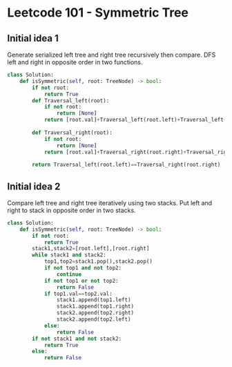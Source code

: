# Leetcode 101 - Symmetric Tree

## Initial idea 1
Generate serialized left tree and right tree recursively then compare. DFS left and right in opposite order in two functions.
```python
class Solution:
    def isSymmetric(self, root: TreeNode) -> bool:
        if not root:
            return True
        def Traversal_left(root):
            if not root:
                return [None]
            return [root.val]+Traversal_left(root.left)+Traversal_left(root.right)
        
        def Traversal_right(root):
            if not root:
                return [None]
            return [root.val]+Traversal_right(root.right)+Traversal_right(root.left)
        
        return Traversal_left(root.left)==Traversal_right(root.right)
```

## Initial idea 2
Compare left tree and right tree iteratively using two stacks. Put left and right to stack in opposite order in two stacks.
```python
class Solution:
    def isSymmetric(self, root: TreeNode) -> bool:
        if not root:
            return True
        stack1,stack2=[root.left],[root.right]
        while stack1 and stack2:
            top1,top2=stack1.pop(),stack2.pop()
            if not top1 and not top2:
                continue
            if not top1 or not top2:
                return False
            if top1.val==top2.val:
                stack1.append(top1.left)
                stack1.append(top1.right)
                stack2.append(top2.right)
                stack2.append(top2.left)
            else:
                return False
        if not stack1 and not stack2:
            return True
        else:
            return False
```

